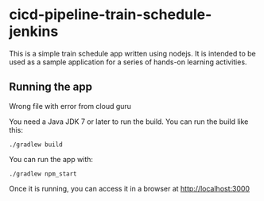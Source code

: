 # cicd-pipeline-train-schedule-jenkins

This is a simple train schedule app written using nodejs. It is intended to be used as a sample application for a series of hands-on learning activities.

## Running the app
Wrong file with error from cloud guru

You need a Java JDK 7 or later to run the build. You can run the build like this:

    ./gradlew build

You can run the app with:

    ./gradlew npm_start

Once it is running, you can access it in a browser at [http://localhost:3000](http://localhost:3000)
